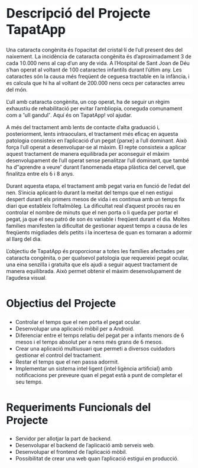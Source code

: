 <div dir="auto" style="text-align: left;color: rgb(29, 33, 37);background-color: rgb(255, 255, 255);font-size: 15px;font-family: Roboto;">
    <h1 dir="auto" tabindex="-1" style="font-size: 2.34375rem;">Descripci&oacute; del Projecte TapatApp</h1><a href="https://github.com/amallad2/tapatapp-dam1-24-25/blob/main/descTapatApp.md#descripci%C3%B3-del-projecte-tapatapp" style="color: rgb(2, 67, 120);"></a>
</div>
<p dir="auto" style="text-align: left;color: rgb(29, 33, 37);background-color: rgb(255, 255, 255);font-size: 15px;font-family: Roboto;">Una cataracta cong&egrave;nita &eacute;s l&apos;opacitat del cristal&middot;l&iacute; de l&apos;ull present des del naixement. La incid&egrave;ncia de cataracta cong&egrave;nita &eacute;s d&apos;aproximadament 3 de cada 10.000 nens al cap d&apos;un any de vida. A l&apos;Hospital de Sant Joan de D&eacute;u s&apos;han operat al voltant de 100 cataractes infantils durant l&apos;&uacute;ltim any. Les cataractes s&oacute;n la causa m&eacute;s freq&uuml;ent de ceguesa tractable en la inf&agrave;ncia, i es calcula que hi ha al voltant de 200.000 nens cecs per cataractes arreu del m&oacute;n.</p>
<p dir="auto" style="text-align: left;color: rgb(29, 33, 37);background-color: rgb(255, 255, 255);font-size: 15px;font-family: Roboto;">L&apos;ull amb cataracta cong&egrave;nita, un cop operat, ha de seguir un r&egrave;gim exhaustiu de rehabilitaci&oacute; per evitar l&apos;ambliopia, coneguda comunament com a &quot;ull gandul&quot;. Aqu&iacute; &eacute;s on TapatApp! vol ajudar.</p>
<p dir="auto" style="text-align: left;color: rgb(29, 33, 37);background-color: rgb(255, 255, 255);font-size: 15px;font-family: Roboto;">A m&eacute;s del tractament amb lents de contacte d&apos;alta graduaci&oacute; i, posteriorment, lents intraoculars, el tractament m&eacute;s efica&ccedil; en aquesta patologia consisteix en l&apos;aplicaci&oacute; d&apos;un pegat (parxe) a l&apos;ull dominant. Aix&ograve; for&ccedil;a l&apos;ull operat a desenvolupar-se al m&agrave;xim. El repte consisteix a aplicar aquest tractament de manera equilibrada per aconseguir el m&agrave;xim desenvolupament de l&apos;ull operat sense penalitzar l&apos;ull dominant, que tamb&eacute; ha d&apos;&quot;aprendre a veure&quot; durant l&apos;anomenada etapa pl&agrave;stica del cervell, que finalitza entre els 6 i 8 anys.</p>
<p dir="auto" style="text-align: left;color: rgb(29, 33, 37);background-color: rgb(255, 255, 255);font-size: 15px;font-family: Roboto;">Durant aquesta etapa, el tractament amb pegat varia en funci&oacute; de l&apos;edat del nen. S&apos;inicia aplicant-lo durant la meitat del temps que el nen estigui despert durant els primers mesos de vida i es continua amb un temps fix diari que estableix l&apos;oftalm&ograve;leg. La dificultat real d&apos;aquest proc&eacute;s rau en controlar el nombre de minuts que el nen porta o li queda per portar el pegat, ja que el seu patr&oacute; de son &eacute;s variable i freq&uuml;ent durant el dia. Moltes fam&iacute;lies manifesten la dificultat de gestionar aquest temps a causa de les freq&uuml;ents migdiades dels petits i la incertesa de quan es tornaran a adormir al llarg del dia.</p>
<p dir="auto" style="text-align: left;color: rgb(29, 33, 37);background-color: rgb(255, 255, 255);font-size: 15px;font-family: Roboto;">L&apos;objectiu de TapatApp &eacute;s proporcionar a totes les fam&iacute;lies afectades per cataracta cong&egrave;nita, o per qualsevol patologia que requereixi pegat ocular, una eina senzilla i gratu&iuml;ta que els ajudi a seguir aquest tractament de manera equilibrada. Aix&ograve; permet obtenir el m&agrave;xim desenvolupament de l&apos;agudesa visual.</p>
<div dir="auto" style="text-align: left;color: rgb(29, 33, 37);background-color: rgb(255, 255, 255);font-size: 15px;font-family: Roboto;">
    <h2 dir="auto" tabindex="-1" style="font-size: 1.875rem;">Objectius del Projecte</h2><a href="https://github.com/amallad2/tapatapp-dam1-24-25/blob/main/descTapatApp.md#objectius-del-projecte" style="color: rgb(2, 67, 120);"></a>
</div>
<ul dir="auto" style="text-align: left;color: rgb(29, 33, 37);background-color: rgb(255, 255, 255);font-size: 15px;font-family: Roboto;">
    <li>Controlar el temps que el nen porta el pegat ocular.</li>
    <li>Desenvolupar una aplicaci&oacute; m&ograve;bil per a Android.</li>
    <li>Diferenciar entre el temps relatiu del pegat per a infants menors de 6 mesos i el temps absolut per a nens m&eacute;s grans de 6 mesos.</li>
    <li>Crear una aplicaci&oacute; multiusuari que permeti a diversos cuidadors gestionar el control del tractament.</li>
    <li>Restar el temps que el nen passa adormit.</li>
    <li>Implementar un sistema intel&middot;ligent (intel&middot;lig&egrave;ncia artificial) amb notificacions per preveure quan el pegat est&agrave; a punt de completar el seu temps.</li>
</ul>
<div dir="auto" style="text-align: left;color: rgb(29, 33, 37);background-color: rgb(255, 255, 255);font-size: 15px;font-family: Roboto;">
    <h2 dir="auto" tabindex="-1" style="font-size: 1.875rem;">Requeriments Funcionals del Projecte</h2><a href="https://github.com/amallad2/tapatapp-dam1-24-25/blob/main/descTapatApp.md#requeriments-del-projecte" style="color: rgb(2, 67, 120);"></a>
</div>
<ul dir="auto" style="text-align: left;color: rgb(29, 33, 37);background-color: rgb(255, 255, 255);font-size: 15px;font-family: Roboto;">
    <li>Servidor per allotjar la part de backend.</li>
    <li>Desenvolupar el backend de l&apos;aplicaci&oacute; amb serveis web.</li>
    <li>Desenvolupar el frontend de l&apos;aplicaci&oacute; m&ograve;bil.</li>
    <li>Possibilitat de crear una web quan l&apos;aplicaci&oacute; estigui en producci&oacute;.</li>
</ul>
